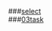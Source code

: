 ###[select](http://836292315.github.io/JS-/select.html)<br>
###[03task](http://836292315.github.io/JS-/other's03task.html)
